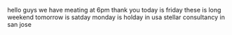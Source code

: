 hello guys we have meating at 6pm thank you
today is friday
these is long weekend
tomorrow is satday
monday is holday in usa
stellar consultancy in san jose
